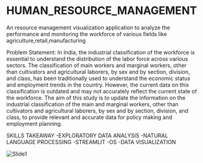 # HUMAN_RESOURCE_MANAGEMENT
An resource management visualization application to analyze the performance and monitoring the workforce of various fields like agriculture,retail,manufacturing

Problem Statement: 
In India, the industrial classification of the workforce is essential to understand the distribution of the labor force across various sectors. The classification of main workers and marginal workers, other than cultivators and agricultural laborers, by sex and by section, division, and class, has been traditionally used to understand the economic status and employment trends in the country. However, the current data on this classification is outdated and may not accurately reflect the current state of the workforce. The aim of this study is to update the information on the industrial classification of the main and marginal workers, other than cultivators and agricultural laborers, by sex and by section, division, and class, to provide relevant and accurate data for policy making and employment planning.

SKILLS TAKEAWAY
-EXPLORATORY DATA ANALYSIS
-NATURAL LANGUAGE PROCESSING
-STREAMLIT 
-OS
-DATA VISUALIZATION 

![Slide1](https://github.com/Puli-vigneswar/HUMAN_RESOURCE_MANAGEMENT/assets/152149277/1aeae24c-449b-4dbc-b90e-065a5c233499)



